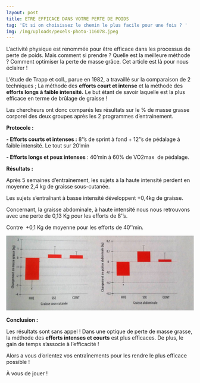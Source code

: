 ```yaml
---
layout: post
title: ETRE EFFICACE DANS VOTRE PERTE DE POIDS
tag: 'Et si on choisissez le chemin le plus facile pour une fois ? '
img: /img/uploads/pexels-photo-116078.jpeg
---
```

L’activité physique est renommée pour être efficace dans les processus de perte de poids.
Mais comment si prendre ? Quelle est la meilleure méthode ? Comment optimiser la perte
de masse grâce. Cet article est là pour nous éclairer !

L’étude de Trapp et coll., parue en 1982, a travaillé sur la comparaison de 2 techniques ;
La méthode des **efforts court et intense** et la méthode des **efforts longs à faible intensité.** Le
but étant de savoir laquelle est la plus efficace en terme de brûlage de graisse !

Les chercheurs ont donc comparés les résultats sur le % de masse grasse corporel des deux
groupes après les 2 programmes d’entrainement.

**Protocole :**

**- Efforts courts et intenses :** 8’’s de sprint à fond \+ 12’’s de pédalage à faible intensité. Le tout sur 20’min

**- Efforts longs et peux intenses** : 40’min à 60% de VO2max  de pédalage.

**Résultats :**

Après 5 semaines d’entrainement, les sujets à la haute intensité perdent en moyenne 2,4
kg de graisse sous-cutanée.

Les sujets s’entraînant à basse intensité développent
\+0,4kg de graisse.

Concernant, la graisse abdominale, à haute intensité nous nous retrouvons avec une perte
de 0,13 Kg pour les efforts de 8’’s.

Contre  \+0,1 Kg de moyenne pour les efforts de 40’'min.

![null](/img/uploads/19179662_10155392961526460_2078992336_o.jpg)

**Conclusion :**

Les résultats sont sans appel ! Dans une optique de perte de masse grasse, la méthode des **efforts intenses et courts** est plus efficaces. De plus, le gain de temps s’associe à l’efficacité !

Alors a vous d’orientez vos entraînements pour les rendre le plus efficace possible !

À vous de jouer !
